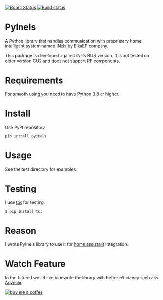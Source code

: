 [![Board Status](https://dev.azure.com/JH-Soft-Technology/56876c97-c932-49e4-9f94-ee53648b47f2/46ab7c1c-c809-440e-a908-a8bf4905312d/_apis/work/boardbadge/f600c878-c9b8-49eb-8b68-79918bbf1841?columnOptions=1)](https://dev.azure.com/JH-Soft-Technology/56876c97-c932-49e4-9f94-ee53648b47f2/_boards/board/t/46ab7c1c-c809-440e-a908-a8bf4905312d/Microsoft.RequirementCategory/)
[![Build status](https://dev.azure.com/JH-Soft-Technology/pyinels/_apis/build/status/Pyinels)](https://dev.azure.com/JH-Soft-Technology/pyinels/_build/latest?definitionId=6)

PyInels
========
A Python library that handles communication with proprietary home intelligent system
named [iNels](https://www.inels.com/) by ElkoEP company.

This package is developed against iNels BUS version. It is not tested on older
version CU2 and does not support RF components.

Requirements
============
For smooth using you need to have Python 3.8 or higher.

Install
=======
Use PyPI repository
```
pip install pyinels
```

Usage
=====
See the test directory for examples.

Testing
=======
I use [tox](https://tox.readthedocs.io) for testing.

```
$ pip install tox

```

Reason
======
I wrote PyInels library to use it for [home assistant](https://www.home-assistant.io/) integration.

Watch Feature
=============
In the future I would like to rewrite the library with better efficiency such ass [Asyncio](https://blog.heroku.com/python37-dataclasses-async-await#asyncio-and-the-code-async-code-code-await-code-keywords).

[![buy me a coffee](https://www.buymeacoffee.com/assets/img/custom_images/orange_img.png)](https://www.buymeacoffee.com/jhoralek)
